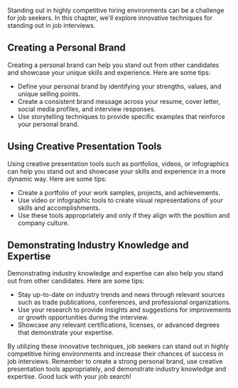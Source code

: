 
Standing out in highly competitive hiring environments can be a challenge for job seekers. In this chapter, we'll explore innovative techniques for standing out in job interviews.

Creating a Personal Brand
-------------------------

Creating a personal brand can help you stand out from other candidates and showcase your unique skills and experience. Here are some tips:

* Define your personal brand by identifying your strengths, values, and unique selling points.
* Create a consistent brand message across your resume, cover letter, social media profiles, and interview responses.
* Use storytelling techniques to provide specific examples that reinforce your personal brand.

Using Creative Presentation Tools
---------------------------------

Using creative presentation tools such as portfolios, videos, or infographics can help you stand out and showcase your skills and experience in a more dynamic way. Here are some tips:

* Create a portfolio of your work samples, projects, and achievements.
* Use video or infographic tools to create visual representations of your skills and accomplishments.
* Use these tools appropriately and only if they align with the position and company culture.

Demonstrating Industry Knowledge and Expertise
----------------------------------------------

Demonstrating industry knowledge and expertise can also help you stand out from other candidates. Here are some tips:

* Stay up-to-date on industry trends and news through relevant sources such as trade publications, conferences, and professional organizations.
* Use your research to provide insights and suggestions for improvements or growth opportunities during the interview.
* Showcase any relevant certifications, licenses, or advanced degrees that demonstrate your expertise.

By utilizing these innovative techniques, job seekers can stand out in highly competitive hiring environments and increase their chances of success in job interviews. Remember to create a strong personal brand, use creative presentation tools appropriately, and demonstrate industry knowledge and expertise. Good luck with your job search!
